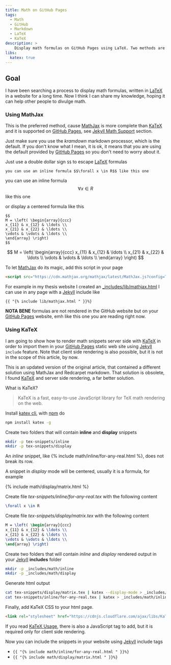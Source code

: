```yaml
---
title: Math on GitHub Pages
tags:
  - Math
  - GitHub
  - Markdown
  - LaTeX
  - KaTeX
description: >
    Display math formulas on GitHub Pages using LaTeX. Two methods are described, one using MathJax to render formulas client side, and other using KaTeX to render formulas server side.
libs:
  katex: true
---
```


## Goal

I have been searching a process to display math formulas, written in [LaTeX]
in a website for a long time. Now I think I can share my knowledge, hoping it
can help other people to divulge math.

### Using MathJax

This is the preferred method, cause [MathJax] is more complete than [KaTeX] and it is supported on [GitHub Pages][gh-pages], see [Jekyll Math Support](https://jekyllrb.com/docs/extras/#math-support) section.

Just make sure you use the *kramdown* markdown processor, which is the default. If you don't know what I mean, it is ok, it means that you are using the default provided by [GitHub Pages][gh-pages] so you don't need to worry about it.

Just use a double dollar sign `$$` to escape [LaTeX] formulas

```
you can use an inline formula $$\forall x \in R$$ like this one
```

you can use an inline formula $$\forall x \in R$$ like this one

or display a centered formula like this

```
$$
M = \left( \begin{array}{ccc}
x_{11} & x_{12} & \ldots \\
x_{21} & x_{22} & \ldots \\
\vdots & \vdots & \ldots \\
\end{array} \right)
$$
```

$$
M = \left( \begin{array}{ccc}
x_{11} & x_{12} & \ldots \\
x_{21} & x_{22} & \ldots \\
\vdots & \vdots & \ldots \\
\end{array} \right)
$$

To let [MathJax] do its magic, add this script in your page

```html
<script src="https://cdn.mathjax.org/mathjax/latest/MathJax.js?config=TeX-AMS-MML_HTMLorMML" type="text/javascript"></script>
```

<script src="https://cdn.mathjax.org/mathjax/latest/MathJax.js?config=TeX-AMS-MML_HTMLorMML" type="text/javascript"></script>

For example in my thesis website I created an [_includes/lib/mathjax.html](https://github.com/fibo/Sul-problema-di-Apollonio/blob/master/_includes/lib/mathjax.html) I can use in any page with a [Jekyll] include like

```
{{ "{% include lib/mathjax.html " }}%}
```

**NOTA BENE** formulas are not rendered in the GitHub website but on your [GitHub Pages][gh-pages] website, emh like this one you are reading right now.

### Using KaTeX

I am going to show how to render math snippets server side with [KaTeX][KaTeX]
in order to import them in your [GitHub Pages][gh-pages] static web site using
[Jekyll][Jekyll] `include` feature.
Note that client side rendering is also possible, but it is not in the scope of
this article, by now.

This is an updated version of the original article, that contained a different
solution using MathJax and Redcarpet markdown. That solution is obsolete, I found
[KaTeX][KaTeX] and server side rendering, a far better solution.

What is KaTeX?

> KaTeX is a fast, easy-to-use JavaScript library for TeX math rendering on the web.

Install [katex cli][katex], with [npm][npm] do

```bash
npm install katex -g
```

Create two folders that will contain **inline** and **display** snippets

```bash
mkdir -p tex-snippets/inline
mkdir -p tex-snippets/display
```

An *inline* snippet, like {% include math/inline/for-any-real.html %}, does not break its row.

A snippet in *display* mode will be centered, usually it is a formula, for example

{% include math/display/matrix.html %}

Create file *tex-snippets/inline/for-any-real.tex* with the following content

```tex
\forall x \in R
```

Create file *tex-snippets/display/matrix.tex* with the following content

```tex
M = \left( \begin{array}{ccc}
x_{11} & x_{12} & \ldots \\
x_{21} & x_{22} & \ldots \\
\vdots & \vdots & \ldots \\
\end{array} \right)
```

Create two folders that will contain *inline* and *display* rendered output in your
[Jekyll][Jekyll] **includes** folder

```bash
mkdir -p _includes/math/inline
mkdir -p _includes/math/display
```

Generate html output

```bash
cat tex-snippets/display/matrix.tex | katex --display-mode > _includes/math/display/matrix.html
cat tex-snippets/inline/for-any-real.tex | katex > _includes/math/inline/for-any-real.html
```

Finally, add KaTeX CSS to your html page.

```html
<link rel="stylesheet" href="https://cdnjs.cloudflare.com/ajax/libs/KaTeX/0.5.1/katex.min.css">
```

If you read [KaTeX Usage][KaTexUsage], there is also a JavaScript tag to add, but
it is required only for client side rendering.

Now you can include the snippets in your website using [Jekyll][Jekyll] include tags

* `{{ "{% include math/inline/for-any-real.html " }}%}`
* `{{ "{% include math/display/matrix.html " }}%}`

[algebra]: http://g14n.info/algebra "algebra"
[LaTeX]: http://www.latex-project.org/ "LaTeX"
[gh-pages]: https://pages.github.com/ "GitHub Pages"
[KaTeX]: https://khan.github.io/KaTeX/ "KaTeX"
[Jekyll]: http://jekyllrb.com/ "Jekyll"
[npm]: https://www.npmjs.com/ "npm"
[KaTexUsage]: https://github.com/Khan/KaTeX#usage "KaTex Usage"
[katex]: https://www.npmjs.com/package/katex "katex cli"
[MathJax]: https://www.mathjax.org/ "MathJax"
